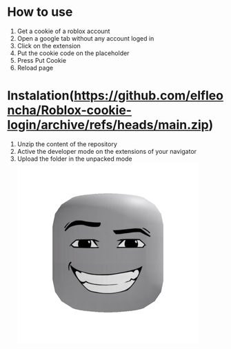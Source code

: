 # How to use
1. Get a cookie of a roblox account
2. Open a google tab without any account loged in
3. Click on the extension 
4. Put the cookie code on the placeholder
5. Press Put Cookie
6. Reload page
# Instalation(https://github.com/elfleoncha/Roblox-cookie-login/archive/refs/heads/main.zip)
1. Unzip the content of the repository
2. Active the developer mode on the extensions of your navigator
3. Upload the folder in the unpacked mode
![Face roblox](https://github.com/elfleoncha/Roblox-cookie-login/blob/main/Bruh.jpg)
